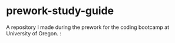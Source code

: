 # prework-study-guide
A repository I made during the prework for the coding bootcamp at University of Oregon. 
:
